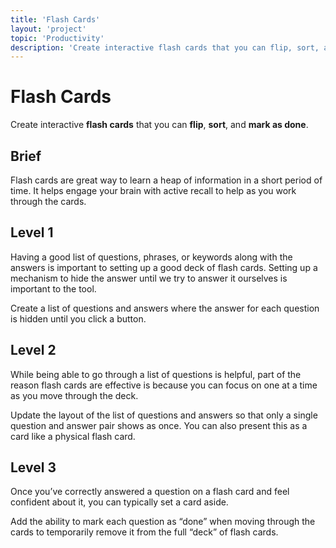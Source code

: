 ```yaml
---
title: 'Flash Cards'
layout: 'project'
topic: 'Productivity'
description: 'Create interactive flash cards that you can flip, sort, and mark as done.'
---
```



# Flash Cards

Create interactive <strong className="color-blue">flash cards</strong> that you can <strong className="color-purple">flip</strong>, <strong className="color-purple">sort</strong>, and <strong className="color-purple">mark as done</strong>.

## Brief

Flash cards are great way to learn a heap of information in a short period of time. It helps engage your brain with active recall to help as you work through the cards.

## Level 1

Having a good list of questions, phrases, or keywords along with the answers is important to setting up a good deck of flash cards. Setting up a mechanism to hide the answer until we try to answer it ourselves is important to the tool.

Create a list of questions and answers where the answer for each question is hidden until you click a button.

## Level 2

While being able to go through a list of questions is helpful, part of the reason flash cards are effective is because you can focus on one at a time as you move through the deck.

Update the layout of the list of questions and answers so that only a single question and answer pair shows as once. You can also present this as a card like a physical flash card.

## Level 3

Once you’ve correctly answered a question on a flash card and feel confident about it, you can typically set a card aside.

Add the ability to mark each question as “done” when moving through the cards to temporarily remove it from the full “deck” of flash cards.


